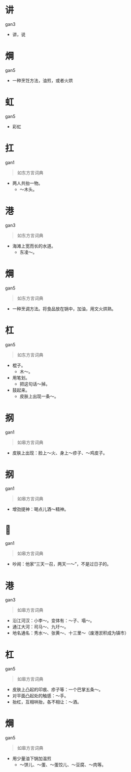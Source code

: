 # 讲
gan3
- 讲，说

# 焵
gan5
- 一种烹饪方法，油煎，或者火烘

# 虹
gan5
- 彩虹

# 扛
gan1
> 如东方言词典
- 两人共抬一物。
  - ～木头。

# 港
gan3
> 如东方言词典
- 海滩上宽而长的水道。
  - 东凌～。

# 焵
gan5
> 如东方言词典
- 一种烹调方法。将食品放在锅中，加油，用文火烘熟。

# 杠
gan5
> 如东方言词典
- 棍子。
  - 木～。
- 用笔划。
  - 把这句话～掉。
- 鼓起来。
  - 皮肤上出现一条～。

# 㧏
gan1
> 如皋方言词典
- 皮肤上出现：脸上～火、身上～疹子、～鸡皮子。

# 㧏
gan1
> 如皋方言词典
- 增劲提神：喝点儿酒～精神。

# 𠵹
gan1
> 如皋方言词典
- 吵闹：他家“三天一召，两天一～”，不是过日子的。

# 港
gan3
> 如皋方言词典
- 沿江河汉：小李～。变体有：～子、塌～。
- 通江大河：司马～、九圩～。
- 地名通名：秀水～、张黄～、十三里～（废港淤积成为镇市）

# 杠
gan5
> 如皋方言词典
- 皮肤上凸起的印痕、疹子等：一个巴掌五条～。
- 对平面凸起处的触感：～手。
- 抬杠，互相哄抬，各不相让：～酒。

# 焵
gan5
> 如皋方言词典
- 用少量油下锅加温煎
  - ～饼儿、～蛋、～蛋饺儿、～豆腐、～肉等。
